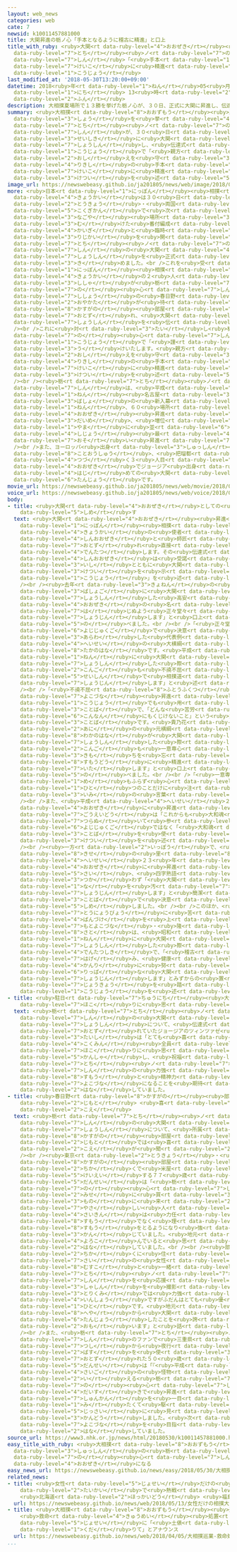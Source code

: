 ```yaml
---
layout: web_news
categories: web
cate: 7
newsid: k10011457881000
title: 大関昇進の栃ノ心「手本となるように稽古に精進」と口上
title_with_ruby: <ruby>大関<rt data-ruby-level="4">おおぜき</rt></ruby><ruby>昇進<rt data-ruby-level="7">しょうしん</rt></ruby>の<ruby>栃<rt
  data-ruby-level="7">とち</rt></ruby><ruby>ノ<rt data-ruby-level="7">の</rt></ruby><ruby>心<rt
  data-ruby-level="7">しん</rt></ruby>「<ruby>手本<rt data-ruby-level="1">てほん</rt></ruby>となるように<ruby>稽古<rt
  data-ruby-level="7">けいこ</rt></ruby>に<ruby>精進<rt data-ruby-level="7">しょうじん</rt></ruby>」と<ruby>口上<rt
  data-ruby-level="1">こうじょう</rt></ruby>
last_modified_at: '2018-05-30T13:20:00+09:00'
datetime: 2018<ruby>年<rt data-ruby-level="1">ねん</rt></ruby>05<ruby>月<rt data-ruby-level="1">がつ</rt></ruby>30<ruby>日<rt
  data-ruby-level="1">にち</rt></ruby> 13<ruby>時<rt data-ruby-level="2">じ</rt></ruby>20<ruby>分<rt
  data-ruby-level="2">ふん</rt></ruby>
description: 大相撲夏場所で１３勝を挙げた栃ノ心が、３０日、正式に大関に昇進し、伝達式の口上で「親方の教えを守り力士の手本となるように稽古に精進します」と決意を述べました。
summary: <ruby>大相撲<rt data-ruby-level="8">おおずもう</rt></ruby><ruby>夏場所<rt data-ruby-level="3">なつばしょ</rt></ruby>で１３<ruby>勝<rt
  data-ruby-level="3">しょう</rt></ruby>を<ruby>挙<rt data-ruby-level="4">あ</rt></ruby>げた<ruby>栃<rt
  data-ruby-level="7">とち</rt></ruby><ruby>ノ<rt data-ruby-level="7">の</rt></ruby><ruby>心<rt
  data-ruby-level="7">しん</rt></ruby>が、３０<ruby>日<rt data-ruby-level="1">にち</rt></ruby>、<ruby>正式<rt
  data-ruby-level="3">せいしき</rt></ruby>に<ruby>大関<rt data-ruby-level="4">おおぜき</rt></ruby>に<ruby>昇進<rt
  data-ruby-level="7">しょうしん</rt></ruby>し、<ruby>伝達式<rt data-ruby-level="4">でんたつしき</rt></ruby>の<ruby>口上<rt
  data-ruby-level="1">こうじょう</rt></ruby>で「<ruby>親方<rt data-ruby-level="2">おやかた</rt></ruby>の<ruby>教<rt
  data-ruby-level="2">おし</rt></ruby>えを<ruby>守<rt data-ruby-level="3">まも</rt></ruby>り<ruby>力士<rt
  data-ruby-level="4">りきし</rt></ruby>の<ruby>手本<rt data-ruby-level="1">てほん</rt></ruby>となるように<ruby>稽古<rt
  data-ruby-level="7">けいこ</rt></ruby>に<ruby>精進<rt data-ruby-level="7">しょうじん</rt></ruby>します」と<ruby>決意<rt
  data-ruby-level="3">けつい</rt></ruby>を<ruby>述<rt data-ruby-level="5">の</rt></ruby>べました。
image_url: https://newswebeasy.github.io/ja201805/news/web/image/2018/05/30/K10011457881_1805300946_1805300947_01_02.jpg
more: <ruby>日本<rt data-ruby-level="1">にっぽん</rt></ruby><ruby>相撲<rt data-ruby-level="8">すもう</rt></ruby><ruby>協会<rt
  data-ruby-level="4">きょうかい</rt></ruby>は３０<ruby>日<rt data-ruby-level="1">にち</rt></ruby>、<ruby>東京<rt
  data-ruby-level="2">とうきょう</rt></ruby>・<ruby>両国<rt data-ruby-level="3">りょうこく</rt></ruby>の<ruby>国技館<rt
  data-ruby-level="5">こくぎかん</rt></ruby>で<ruby>次<rt data-ruby-level="3">つぎ</rt></ruby>の<ruby>名古屋<rt
  data-ruby-level="3">なごや</rt></ruby><ruby>場所<rt data-ruby-level="3">ばしょ</rt></ruby>に<ruby>向<rt
  data-ruby-level="3">む</rt></ruby>けた<ruby>番付編成<rt data-ruby-level="5">ばんづけへんせい</rt></ruby><ruby>会議<rt
  data-ruby-level="4">かいぎ</rt></ruby>と<ruby>臨時<rt data-ruby-level="6">りんじ</rt></ruby>の<ruby>理事会<rt
  data-ruby-level="3">りじかい</rt></ruby>を<ruby>開<rt data-ruby-level="3">ひら</rt></ruby>き、<ruby>栃<rt
  data-ruby-level="7">とち</rt></ruby><ruby>ノ<rt data-ruby-level="7">の</rt></ruby><ruby>心<rt
  data-ruby-level="7">しん</rt></ruby>の<ruby>大関<rt data-ruby-level="4">おおぜき</rt></ruby><ruby>昇進<rt
  data-ruby-level="7">しょうしん</rt></ruby>を<ruby>正式<rt data-ruby-level="3">せいしき</rt></ruby>に<ruby>決<rt
  data-ruby-level="3">き</rt></ruby>めました。<br />これを<ruby>受<rt data-ruby-level="3">う</rt></ruby>けて<ruby>日本<rt
  data-ruby-level="1">にっぽん</rt></ruby><ruby>相撲<rt data-ruby-level="8">すもう</rt></ruby><ruby>協会<rt
  data-ruby-level="4">きょうかい</rt></ruby>の２<ruby>人<rt data-ruby-level="1">にん</rt></ruby>の<ruby>使者<rt
  data-ruby-level="3">ししゃ</rt></ruby>が<ruby>栃<rt data-ruby-level="7">とち</rt></ruby><ruby>ノ<rt
  data-ruby-level="7">の</rt></ruby><ruby>心<rt data-ruby-level="7">しん</rt></ruby>と<ruby>師匠<rt
  data-ruby-level="7">ししょう</rt></ruby>の<ruby>春日野<rt data-ruby-level="8">かすがの</rt></ruby><ruby>親方<rt
  data-ruby-level="2">おやかた</rt></ruby>が<ruby>待<rt data-ruby-level="3">ま</rt></ruby>つ<ruby>春日野<rt
  data-ruby-level="8">かすがの</rt></ruby><ruby>部屋<rt data-ruby-level="8">べや</rt></ruby>を<ruby>訪<rt
  data-ruby-level="7">おとず</rt></ruby>れ、<ruby>大関<rt data-ruby-level="4">おおぜき</rt></ruby>への<ruby>昇進<rt
  data-ruby-level="7">しょうしん</rt></ruby>を<ruby>伝<rt data-ruby-level="4">つた</rt></ruby>えました。<br
  /><br />これに<ruby>対<rt data-ruby-level="3">たい</rt></ruby>し<ruby>栃<rt data-ruby-level="7">とち</rt></ruby><ruby>ノ<rt
  data-ruby-level="7">の</rt></ruby><ruby>心<rt data-ruby-level="7">しん</rt></ruby>は<ruby>口上<rt
  data-ruby-level="1">こうじょう</rt></ruby>で「<ruby>謹<rt data-ruby-level="7">つつし</rt></ruby>んでお<ruby>受<rt
  data-ruby-level="3">う</rt></ruby>けいたします。<ruby>親方<rt data-ruby-level="2">おやかた</rt></ruby>の<ruby>教<rt
  data-ruby-level="2">おし</rt></ruby>えを<ruby>守<rt data-ruby-level="3">まも</rt></ruby>り<ruby>力士<rt
  data-ruby-level="4">りきし</rt></ruby>の<ruby>手本<rt data-ruby-level="1">てほん</rt></ruby>となるように<ruby>稽古<rt
  data-ruby-level="7">けいこ</rt></ruby>に<ruby>精進<rt data-ruby-level="7">しょうじん</rt></ruby>します」と<ruby>決意<rt
  data-ruby-level="3">けつい</rt></ruby>を<ruby>述<rt data-ruby-level="5">の</rt></ruby>べました。<br
  /><br /><ruby>栃<rt data-ruby-level="7">とち</rt></ruby><ruby>ノ<rt data-ruby-level="7">の</rt></ruby><ruby>心<rt
  data-ruby-level="7">しん</rt></ruby>は、<ruby>平成<rt data-ruby-level="4">へいせい</rt></ruby>２０<ruby>年<rt
  data-ruby-level="1">ねん</rt></ruby><ruby>名古屋<rt data-ruby-level="3">なごや</rt></ruby><ruby>場所<rt
  data-ruby-level="3">ばしょ</rt></ruby>の<ruby>新入幕<rt data-ruby-level="6">しんにゅうまく</rt></ruby>から１０<ruby>年<rt
  data-ruby-level="1">ねん</rt></ruby>、６０<ruby>場所<rt data-ruby-level="3">ばしょ</rt></ruby>かかっての<ruby>大関<rt
  data-ruby-level="4">おおぜき</rt></ruby><ruby>昇進<rt data-ruby-level="7">しょうしん</rt></ruby>となり、２<ruby>代目<rt
  data-ruby-level="3">だいめ</rt></ruby>、<ruby>増位<rt data-ruby-level="8">ますい</rt></ruby><ruby>山<rt
  data-ruby-level="1">やま</rt></ruby>に<ruby>並<rt data-ruby-level="6">なら</rt></ruby>んで<ruby>史上<rt
  data-ruby-level="4">しじょう</rt></ruby><ruby>最<rt data-ruby-level="4">もっと</rt></ruby>も<ruby>遅<rt
  data-ruby-level="7">おそ</rt></ruby>い<ruby>昇進<rt data-ruby-level="7">しょうしん</rt></ruby>となりました。<br
  /><br />また、ヨーロッパ<ruby>出身<rt data-ruby-level="3">しゅっしん</rt></ruby>の<ruby>力士<rt data-ruby-level="4">りきし</rt></ruby>としては<ruby>琴欧洲<rt
  data-ruby-level="8">ことおうしゅう</rt></ruby>、<ruby>把瑠都<rt data-ruby-level="7">ばると</rt></ruby>に<ruby>続<rt
  data-ruby-level="4">つづ</rt></ruby>く３<ruby>人目<rt data-ruby-level="1">にんめ</rt></ruby>の<ruby>大関<rt
  data-ruby-level="4">おおぜき</rt></ruby>でジョージア<ruby>出身<rt data-ruby-level="3">しゅっしん</rt></ruby>としては<ruby>初<rt
  data-ruby-level="4">はじ</rt></ruby>めての<ruby>大関<rt data-ruby-level="4">おおぜき</rt></ruby><ruby>誕生<rt
  data-ruby-level="6">たんじょう</rt></ruby>です。
movie_url: https://newswebeasy.github.io/ja201805/news/web/movie/2018/05/30/k10011457881_201805301006_201805301008.mp4
voice_url: https://newswebeasy.github.io/ja201805/news/web/voice/2018/05/30/k10011457881_201805301006_201805301008.mp3
body:
- title: <ruby>大関<rt data-ruby-level="4">おおぜき</rt></ruby>としての<ruby>決意<rt data-ruby-level="3">けつい</rt></ruby><ruby>示<rt
    data-ruby-level="5">しめ</rt></ruby>す
  text: <ruby>大関<rt data-ruby-level="4">おおぜき</rt></ruby><ruby>昇進<rt data-ruby-level="7">しょうしん</rt></ruby>は<ruby>日本<rt
    data-ruby-level="1">にっぽん</rt></ruby><ruby>相撲<rt data-ruby-level="8">すもう</rt></ruby><ruby>協会<rt
    data-ruby-level="4">きょうかい</rt></ruby>の<ruby>使者<rt data-ruby-level="3">ししゃ</rt></ruby>が<ruby>新大関<rt
    data-ruby-level="4">しんおおぜき</rt></ruby>と<ruby>師匠<rt data-ruby-level="7">ししょう</rt></ruby>のもとを<ruby>訪<rt
    data-ruby-level="7">おとず</rt></ruby>れ<ruby>直接<rt data-ruby-level="5">ちょくせつ</rt></ruby>、<ruby>伝達<rt
    data-ruby-level="4">でんたつ</rt></ruby>します。その<ruby>伝達式<rt data-ruby-level="4">でんたつしき</rt></ruby>で<ruby>新大関<rt
    data-ruby-level="4">しんおおぜき</rt></ruby>は<ruby>受諾<rt data-ruby-level="7">じゅだく</rt></ruby>する<ruby>意思<rt
    data-ruby-level="3">いし</rt></ruby>とともに<ruby>大関<rt data-ruby-level="4">おおぜき</rt></ruby>としての<ruby>決意<rt
    data-ruby-level="3">けつい</rt></ruby>を<ruby>示<rt data-ruby-level="5">しめ</rt></ruby>す「<ruby>口上<rt
    data-ruby-level="1">こうじょう</rt></ruby>」を<ruby>述<rt data-ruby-level="5">の</rt></ruby>べます。<br
    /><br /><ruby>去年<rt data-ruby-level="3">きょねん</rt></ruby>の<ruby>夏<rt data-ruby-level="2">なつ</rt></ruby><ruby>場所後<rt
    data-ruby-level="3">ばしょご</rt></ruby>に<ruby>大関<rt data-ruby-level="4">おおぜき</rt></ruby>に<ruby>昇進<rt
    data-ruby-level="7">しょうしん</rt></ruby>した<ruby>高安<rt data-ruby-level="3">たかやす</rt></ruby>は「<ruby>大関<rt
    data-ruby-level="4">おおぜき</rt></ruby>の<ruby>名<rt data-ruby-level="1">な</rt></ruby>に<ruby>恥<rt
    data-ruby-level="7">は</rt></ruby>じぬよう<ruby>正々堂々<rt data-ruby-level="4">せいせいどうどう</rt></ruby>、<ruby>精進<rt
    data-ruby-level="7">しょうじん</rt></ruby>します」と<ruby>口上<rt data-ruby-level="1">こうじょう</rt></ruby>を<ruby>述<rt
    data-ruby-level="5">の</rt></ruby>べました。<br /><br />「<ruby>正々堂々<rt data-ruby-level="4">せいせいどうどう</rt></ruby>」のように<ruby>四字熟語<rt
    data-ruby-level="6">よじじゅくご</rt></ruby>で<ruby>決意<rt data-ruby-level="3">けつい</rt></ruby>を<ruby>表<rt
    data-ruby-level="3">あらわ</rt></ruby>した<ruby>代表例<rt data-ruby-level="4">だいひょうれい</rt></ruby>が<ruby>平成<rt
    data-ruby-level="4">へいせい</rt></ruby>の<ruby>大横綱<rt data-ruby-level="7">だいよこづな</rt></ruby>・<ruby>貴乃花<rt
    data-ruby-level="8">たかのはな</rt></ruby>です。<ruby>平成<rt data-ruby-level="4">へいせい</rt></ruby>５<ruby>年<rt
    data-ruby-level="1">ねん</rt></ruby>に<ruby>大関<rt data-ruby-level="4">おおぜき</rt></ruby>に<ruby>昇進<rt
    data-ruby-level="7">しょうしん</rt></ruby>した<ruby>際<rt data-ruby-level="5">さい</rt></ruby>、「<ruby>今後<rt
    data-ruby-level="2">こんご</rt></ruby>も<ruby>不撓不屈<rt data-ruby-level="8">ふとうふくつ</rt></ruby>（ふとうふくつ）の<ruby>精神<rt
    data-ruby-level="5">せいしん</rt></ruby>で<ruby>相撲道<rt data-ruby-level="8">すもうどう</rt></ruby>に<ruby>精進<rt
    data-ruby-level="7">しょうじん</rt></ruby>します」と<ruby>述<rt data-ruby-level="5">の</rt></ruby>べました。<br
    /><br />「<ruby>不撓不屈<rt data-ruby-level="8">ふとうふくつ</rt></ruby>」は<ruby>貴乃花<rt data-ruby-level="8">たかのはな</rt></ruby>が<ruby>横綱<rt
    data-ruby-level="7">よこづな</rt></ruby><ruby>昇進<rt data-ruby-level="7">しょうしん</rt></ruby>の<ruby>口上<rt
    data-ruby-level="1">こうじょう</rt></ruby>でも<ruby>用<rt data-ruby-level="2">もち</rt></ruby>いた<ruby>言葉<rt
    data-ruby-level="3">ことば</rt></ruby>で、「どんな<ruby>苦労<rt data-ruby-level="4">くろう</rt></ruby>や<ruby>困難<rt
    data-ruby-level="6">こんなん</rt></ruby>にもくじけないこと」という<ruby>意味<rt data-ruby-level="3">いみ</rt></ruby>の<ruby>言葉<rt
    data-ruby-level="3">ことば</rt></ruby>です。<ruby>貴乃花<rt data-ruby-level="8">たかのはな</rt></ruby>の<ruby>兄<rt
    data-ruby-level="2">あに</rt></ruby>の<ruby>元横綱<rt data-ruby-level="7">もとよこづな</rt></ruby>・<ruby>若乃花<rt
    data-ruby-level="8">わかのはな</rt></ruby>が<ruby>大関<rt data-ruby-level="4">おおぜき</rt></ruby>に<ruby>昇進<rt
    data-ruby-level="7">しょうしん</rt></ruby>した<ruby>際<rt data-ruby-level="5">さい</rt></ruby>は、「<ruby>今後<rt
    data-ruby-level="2">こんご</rt></ruby>も<ruby>一意専心<rt data-ruby-level="6">いちいせんしん</rt></ruby>（いちいせんしん）の<ruby>気持<rt
    data-ruby-level="3">きも</rt></ruby>ちを<ruby>忘<rt data-ruby-level="6">わす</rt></ruby>れず、<ruby>相撲道<rt
    data-ruby-level="8">すもうどう</rt></ruby>に<ruby>精進<rt data-ruby-level="8">しょうじ</rt></ruby><ruby>致<rt
    data-ruby-level="7">いた</rt></ruby>します」と<ruby>口上<rt data-ruby-level="1">こうじょう</rt></ruby>を<ruby>述<rt
    data-ruby-level="5">の</rt></ruby>べました。<br /><br />「<ruby>一意専心<rt data-ruby-level="6">いちいせんしん</rt></ruby>」は、「わき<ruby>目<rt
    data-ruby-level="1">め</rt></ruby>もふらず<ruby>心<rt data-ruby-level="2">こころ</rt></ruby>を<ruby>一<rt
    data-ruby-level="1">ひと</rt></ruby>つのことだけに<ruby>注<rt data-ruby-level="3">そそ</rt></ruby>ぐ」という<ruby>意味<rt
    data-ruby-level="3">いみ</rt></ruby>の<ruby>言葉<rt data-ruby-level="3">ことば</rt></ruby>です。<br
    /><br />また、<ruby>平成<rt data-ruby-level="4">へいせい</rt></ruby>２６<ruby>年<rt data-ruby-level="1">ねん</rt></ruby>に<ruby>大関<rt
    data-ruby-level="4">おおぜき</rt></ruby>に<ruby>昇進<rt data-ruby-level="7">しょうしん</rt></ruby>した<ruby>豪栄道<rt
    data-ruby-level="7">ごうえいどう</rt></ruby>は「これからも<ruby>大和魂<rt data-ruby-level="8">やまとだましい</rt></ruby>を<ruby>貫<rt
    data-ruby-level="7">つらぬ</rt></ruby>いて<ruby>参<rt data-ruby-level="4">まい</rt></ruby>ります」と<ruby>四字熟語<rt
    data-ruby-level="6">よじじゅくご</rt></ruby>ではなく「<ruby>大和魂<rt data-ruby-level="8">やまとだましい</rt></ruby>」という<ruby>言葉<rt
    data-ruby-level="3">ことば</rt></ruby>を<ruby>使<rt data-ruby-level="3">つか</rt></ruby>って<ruby>決意<rt
    data-ruby-level="3">けつい</rt></ruby>を<ruby>述<rt data-ruby-level="5">の</rt></ruby>べました。<br
    /><br /><ruby>一方<rt data-ruby-level="2">いっぽう</rt></ruby>で、<ruby>横綱<rt data-ruby-level="7">よこづな</rt></ruby>・<ruby>稀勢<rt
    data-ruby-level="8">きせ</rt></ruby>の<ruby>里<rt data-ruby-level="8">さと</rt></ruby>は<ruby>平成<rt
    data-ruby-level="4">へいせい</rt></ruby>２３<ruby>年<rt data-ruby-level="1">ねん</rt></ruby>に<ruby>大関<rt
    data-ruby-level="4">おおぜき</rt></ruby>に<ruby>昇進<rt data-ruby-level="7">しょうしん</rt></ruby>した<ruby>際<rt
    data-ruby-level="5">さい</rt></ruby>、<ruby>四字熟語<rt data-ruby-level="6">よじじゅくご</rt></ruby>などは<ruby>使<rt
    data-ruby-level="3">つか</rt></ruby>わず「<ruby>大関<rt data-ruby-level="4">おおぜき</rt></ruby>の<ruby>名<rt
    data-ruby-level="1">な</rt></ruby>を<ruby>汚<rt data-ruby-level="7">けが</rt></ruby>さぬよう、<ruby>精進<rt
    data-ruby-level="7">しょうじん</rt></ruby>します」と<ruby>簡潔<rt data-ruby-level="6">かんけつ</rt></ruby>な<ruby>言葉<rt
    data-ruby-level="3">ことば</rt></ruby>で<ruby>決意<rt data-ruby-level="3">けつい</rt></ruby>を<ruby>示<rt
    data-ruby-level="5">しめ</rt></ruby>しました。<br /><br />このほか、<ruby>持病<rt data-ruby-level="3">じびょう</rt></ruby>の<ruby>糖尿病<rt
    data-ruby-level="7">とうにょうびょう</rt></ruby>に<ruby>苦<rt data-ruby-level="3">くる</rt></ruby>しみながら<ruby>番付<rt
    data-ruby-level="4">ばんづけ</rt></ruby>を<ruby>上<rt data-ruby-level="1">あ</rt></ruby>げていった<ruby>元横綱<rt
    data-ruby-level="7">もとよこづな</rt></ruby>・<ruby>隆<rt data-ruby-level="8">たか</rt></ruby>の<ruby>里<rt
    data-ruby-level="8">さと</rt></ruby>は、<ruby>昭和<rt data-ruby-level="3">しょうわ</rt></ruby>５７<ruby>年<rt
    data-ruby-level="1">ねん</rt></ruby>に<ruby>大関<rt data-ruby-level="4">おおぜき</rt></ruby>に<ruby>昇進<rt
    data-ruby-level="7">しょうしん</rt></ruby>した<ruby>際<rt data-ruby-level="5">さい</rt></ruby>の<ruby>伝達式<rt
    data-ruby-level="4">でんたつしき</rt></ruby>で、「<ruby>稽古<rt data-ruby-level="7">けいこ</rt></ruby>に<ruby>励<rt
    data-ruby-level="7">はげ</rt></ruby>み、<ruby>健康<rt data-ruby-level="4">けんこう</rt></ruby><ruby>管理<rt
    data-ruby-level="4">かんり</rt></ruby>に<ruby>努<rt data-ruby-level="4">つと</rt></ruby>め、<ruby>立派<rt
    data-ruby-level="6">りっぱ</rt></ruby>な<ruby>大関<rt data-ruby-level="4">おおぜき</rt></ruby>になるよう<ruby>精進<rt
    data-ruby-level="7">しょうじん</rt></ruby>します」とみずからの<ruby>置<rt data-ruby-level="4">お</rt></ruby>かれた<ruby>状況<rt
    data-ruby-level="7">じょうきょう</rt></ruby>を<ruby>踏<rt data-ruby-level="7">ふ</rt></ruby>まえた<ruby>口上<rt
    data-ruby-level="1">こうじょう</rt></ruby>を<ruby>述<rt data-ruby-level="5">の</rt></ruby>べています。
- title: <ruby>駐日<rt data-ruby-level="7">ちゅうにち</rt></ruby><ruby>大使<rt data-ruby-level="3">たいし</rt></ruby>「<ruby>誇<rt
    data-ruby-level="7">ほこ</rt></ruby>りに<ruby>思<rt data-ruby-level="2">おも</rt></ruby>う」
  text: <ruby>栃<rt data-ruby-level="7">とち</rt></ruby><ruby>ノ<rt data-ruby-level="7">の</rt></ruby><ruby>心<rt
    data-ruby-level="7">しん</rt></ruby>の<ruby>大関<rt data-ruby-level="4">おおぜき</rt></ruby><ruby>昇進<rt
    data-ruby-level="7">しょうしん</rt></ruby>について、<ruby>伝達式<rt data-ruby-level="4">でんたつしき</rt></ruby>に<ruby>訪<rt
    data-ruby-level="7">おとず</rt></ruby>れていたジョージアのツィンツァゼ<ruby>駐日<rt data-ruby-level="7">ちゅうにち</rt></ruby><ruby>大使<rt
    data-ruby-level="3">たいし</rt></ruby>は「とても<ruby>喜<rt data-ruby-level="4">よろこ</rt></ruby>ばしいことでジョージアの<ruby>国民<rt
    data-ruby-level="4">こくみん</rt></ruby><ruby>全員<rt data-ruby-level="3">ぜんいん</rt></ruby>が<ruby>誇<rt
    data-ruby-level="7">ほこ</rt></ruby>りに<ruby>思<rt data-ruby-level="2">おも</rt></ruby>い<ruby>感謝<rt
    data-ruby-level="5">かんしゃ</rt></ruby>し、<ruby>祝福<rt data-ruby-level="4">しゅくふく</rt></ruby>している。<ruby>栃<rt
    data-ruby-level="7">とち</rt></ruby><ruby>ノ<rt data-ruby-level="7">の</rt></ruby><ruby>心<rt
    data-ruby-level="7">しん</rt></ruby>の<ruby>力強<rt data-ruby-level="2">ちからづよ</rt></ruby>い<ruby>相撲<rt
    data-ruby-level="8">すもう</rt></ruby>と<ruby>精神力<rt data-ruby-level="5">せいしんりょく</rt></ruby>はすばらしく<ruby>横綱<rt
    data-ruby-level="7">よこづな</rt></ruby>になることを<ruby>期待<rt data-ruby-level="3">きたい</rt></ruby>したい」と<ruby>話<rt
    data-ruby-level="2">はな</rt></ruby>していました。
- title: <ruby>春日野<rt data-ruby-level="8">かすがの</rt></ruby><ruby>部屋<rt data-ruby-level="8">べや</rt></ruby>の<ruby>地元<rt
    data-ruby-level="2">じもと</rt></ruby> <ruby>喜<rt data-ruby-level="4">よろこ</rt></ruby>びの<ruby>声<rt
    data-ruby-level="2">こえ</rt></ruby>
  text: <ruby>栃<rt data-ruby-level="7">とち</rt></ruby><ruby>ノ<rt data-ruby-level="7">の</rt></ruby><ruby>心<rt
    data-ruby-level="7">しん</rt></ruby>の<ruby>大関<rt data-ruby-level="4">おおぜき</rt></ruby><ruby>昇進<rt
    data-ruby-level="7">しょうしん</rt></ruby>について、<ruby>所属<rt data-ruby-level="5">しょぞく</rt></ruby>する<ruby>春日野<rt
    data-ruby-level="8">かすがの</rt></ruby><ruby>部屋<rt data-ruby-level="8">べや</rt></ruby>の<ruby>地元<rt
    data-ruby-level="2">じもと</rt></ruby>では<ruby>喜<rt data-ruby-level="4">よろこ</rt></ruby>びの<ruby>声<rt
    data-ruby-level="2">こえ</rt></ruby>が<ruby>聞<rt data-ruby-level="2">き</rt></ruby>かれました。<br
    /><br /><ruby>東京<rt data-ruby-level="2">とうきょう</rt></ruby>・<ruby>墨田区<rt data-ruby-level="7">すみだく</rt></ruby>にある<ruby>春日野<rt
    data-ruby-level="8">かすがの</rt></ruby><ruby>部屋<rt data-ruby-level="8">べや</rt></ruby><ruby>近<rt
    data-ruby-level="2">ちか</rt></ruby>くで<ruby>米屋<rt data-ruby-level="3">こめや</rt></ruby>を<ruby>経営<rt
    data-ruby-level="5">けいえい</rt></ruby>する７７<ruby>歳<rt data-ruby-level="7">さい</rt></ruby>の<ruby>男性<rt
    data-ruby-level="5">だんせい</rt></ruby>は「<ruby>栃<rt data-ruby-level="7">とち</rt></ruby><ruby>ノ<rt
    data-ruby-level="7">の</rt></ruby><ruby>心<rt data-ruby-level="7">しん</rt></ruby>が<ruby>店<rt
    data-ruby-level="2">みせ</rt></ruby>に<ruby>買<rt data-ruby-level="3">か</rt></ruby>い<ruby>物<rt
    data-ruby-level="3">もの</rt></ruby>に<ruby>来<rt data-ruby-level="2">き</rt></ruby>たことがありますが、<ruby>優<rt
    data-ruby-level="7">やさ</rt></ruby>しい<ruby>人<rt data-ruby-level="1">ひと</rt></ruby>でした。<ruby>最近<rt
    data-ruby-level="4">さいきん</rt></ruby>は<ruby>力任<rt data-ruby-level="5">ちからまか</rt></ruby>せな<ruby>相撲<rt
    data-ruby-level="8">すもう</rt></ruby>でなく<ruby>理<rt data-ruby-level="2">り</rt></ruby>にかなった<ruby>相撲<rt
    data-ruby-level="8">すもう</rt></ruby>をとるようになり<ruby>強<rt data-ruby-level="2">つよ</rt></ruby>くなったなと<ruby>感<rt
    data-ruby-level="3">かん</rt></ruby>じていました。<ruby>地元<rt data-ruby-level="2">じもと</rt></ruby>はみんな<ruby>喜<rt
    data-ruby-level="4">よろこ</rt></ruby>んでいると<ruby>思<rt data-ruby-level="2">おも</rt></ruby>います」と、うれしそうに<ruby>話<rt
    data-ruby-level="2">はな</rt></ruby>していました。<br /><br /><ruby>部屋<rt data-ruby-level="8">へや</rt></ruby>の<ruby>近<rt
    data-ruby-level="2">ちか</rt></ruby>くに<ruby>住<rt data-ruby-level="3">す</rt></ruby>む４４<ruby>歳<rt
    data-ruby-level="7">さい</rt></ruby>の<ruby>女性<rt data-ruby-level="5">じょせい</rt></ruby>は「<ruby>息子<rt
    data-ruby-level="8">むすこ</rt></ruby>と<ruby>一緒<rt data-ruby-level="7">いっしょ</rt></ruby>に<ruby>栃<rt
    data-ruby-level="7">とち</rt></ruby><ruby>ノ<rt data-ruby-level="7">の</rt></ruby><ruby>心<rt
    data-ruby-level="7">しん</rt></ruby>を<ruby>応援<rt data-ruby-level="7">おうえん</rt></ruby>していて<ruby>写真<rt
    data-ruby-level="3">しゃしん</rt></ruby>を<ruby>撮影<rt data-ruby-level="7">さつえい</rt></ruby>してもらったことがあります。<ruby>取組<rt
    data-ruby-level="3">とりくみ</rt></ruby>では<ruby>力強<rt data-ruby-level="2">ちからづよ</rt></ruby>くワイルドな<ruby>印象<rt
    data-ruby-level="4">いんしょう</rt></ruby>ですがふだんはとても<ruby>優<rt data-ruby-level="7">やさ</rt></ruby>しい<ruby>人<rt
    data-ruby-level="1">ひと</rt></ruby>です。<ruby>地元<rt data-ruby-level="2">じもと</rt></ruby>の<ruby>部屋<rt
    data-ruby-level="8">へや</rt></ruby>から<ruby>大関<rt data-ruby-level="4">おおぜき</rt></ruby>が<ruby>誕生<rt
    data-ruby-level="6">たんじょう</rt></ruby>したことを<ruby>誇<rt data-ruby-level="7">ほこ</rt></ruby>りに<ruby>思<rt
    data-ruby-level="2">おも</rt></ruby>います」と<ruby>話<rt data-ruby-level="2">はな</rt></ruby>していました。<br
    /><br />また、<ruby>栃<rt data-ruby-level="7">とち</rt></ruby><ruby>ノ<rt data-ruby-level="7">の</rt></ruby><ruby>心<rt
    data-ruby-level="7">しん</rt></ruby>のファンで<ruby>三重県<rt data-ruby-level="7">みえけん</rt></ruby><ruby>津市<rt
    data-ruby-level="7">つし</rt></ruby>から<ruby>夜行<rt data-ruby-level="2">やこう</rt></ruby><ruby>バス<rt
    data-ruby-level="2">ばす</rt></ruby>を<ruby>使<rt data-ruby-level="3">つか</rt></ruby>って<ruby>訪<rt
    data-ruby-level="7">おとず</rt></ruby>れた５０<ruby>歳<rt data-ruby-level="7">さい</rt></ruby>の<ruby>男性<rt
    data-ruby-level="5">だんせい</rt></ruby>は「『<ruby>平成<rt data-ruby-level="4">へいせい</rt></ruby><ruby>最後<rt
    data-ruby-level="4">さいご</rt></ruby>の<ruby>怪物<rt data-ruby-level="7">かいぶつ</rt></ruby>』とも<ruby>言<rt
    data-ruby-level="2">い</rt></ruby>える<ruby>栃<rt data-ruby-level="7">とち</rt></ruby><ruby>ノ<rt
    data-ruby-level="7">の</rt></ruby><ruby>心<rt data-ruby-level="7">しん</rt></ruby>が<ruby>大好<rt
    data-ruby-level="4">だいす</rt></ruby>きで<ruby>昇進<rt data-ruby-level="7">しょうしん</rt></ruby>する<ruby>瞬間<rt
    data-ruby-level="7">しゅんかん</rt></ruby>を<ruby>一目<rt data-ruby-level="1">ひとめ</rt></ruby><ruby>見<rt
    data-ruby-level="1">み</rt></ruby>たくて<ruby>駆<rt data-ruby-level="7">か</rt></ruby>けつけました。<ruby>実際<rt
    data-ruby-level="5">じっさい</rt></ruby>に<ruby>見<rt data-ruby-level="1">み</rt></ruby>て<ruby>感動<rt
    data-ruby-level="3">かんどう</rt></ruby>しました。<ruby>次<rt data-ruby-level="3">つぎ</rt></ruby>は<ruby>横綱<rt
    data-ruby-level="7">よこづな</rt></ruby>を<ruby>目指<rt data-ruby-level="3">めざ</rt></ruby>してもらいたい」と<ruby>話<rt
    data-ruby-level="2">はな</rt></ruby>していました。
source_url: https://www3.nhk.or.jp/news/html/20180530/k10011457881000.html
easy_title_with_ruby: <ruby>大相撲<rt data-ruby-level="8">おおずもう</rt></ruby> ジョージア<ruby>出身<rt
  data-ruby-level="3">しゅっしん</rt></ruby>の<ruby>栃<rt data-ruby-level="7">とち</rt></ruby><ruby>ノ<rt
  data-ruby-level="7">の</rt></ruby><ruby>心<rt data-ruby-level="7">しん</rt></ruby>が<ruby>大関<rt
  data-ruby-level="4">おおぜき</rt></ruby>になる
easy_news_url: https://newswebeasy.github.io/news/easy/2018/05/30/大相撲-ジョージア出身の栃ノ心が大関になる
related_news:
- title: <ruby>女性<rt data-ruby-level="5">じょせい</rt></ruby>だけの<ruby>相撲<rt data-ruby-level="8">すもう</rt></ruby><ruby>大会<rt
    data-ruby-level="2">たいかい</rt></ruby>で<ruby>熱戦<rt data-ruby-level="4">ねっせん</rt></ruby>
    <ruby>北海道<rt data-ruby-level="2">ほっかいどう</rt></ruby> <ruby>福島町<rt data-ruby-level="3">ふくしまちょう</rt></ruby>
  url: https://newswebeasy.github.io/news/web/2018/05/13/女性だけの相撲大会で熱戦-北海道-福島町
- title: <ruby>大相撲<rt data-ruby-level="8">おおずもう</rt></ruby><ruby>巡業<rt data-ruby-level="7">じゅんぎょう</rt></ruby>
    <ruby>救命<rt data-ruby-level="4">きゅうめい</rt></ruby><ruby>処置<rt data-ruby-level="6">しょち</rt></ruby>の<ruby>女性<rt
    data-ruby-level="5">じょせい</rt></ruby>に「<ruby>土俵<rt data-ruby-level="5">どひょう</rt></ruby>から<ruby>下<rt
    data-ruby-level="1">くだ</rt></ruby>りて」とアナウンス
  url: https://newswebeasy.github.io/news/web/2018/04/05/大相撲巡業-救命処置の女性に土俵から下りてとアナウンス
...
```

